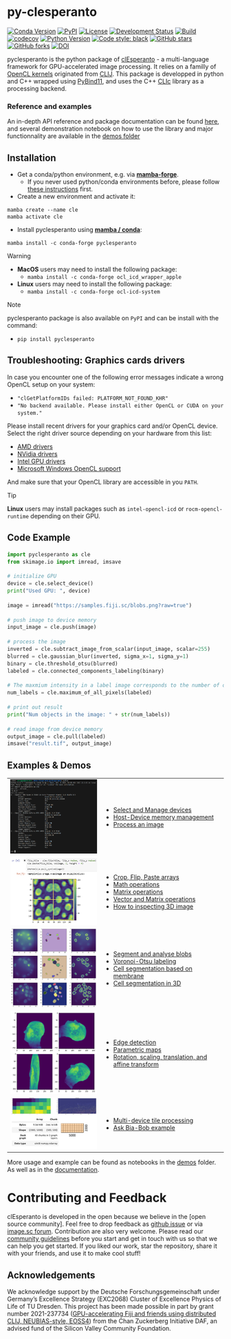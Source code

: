 # py-clesperanto
[![Conda Version](https://img.shields.io/conda/vn/conda-forge/pyclesperanto.svg)](https://anaconda.org/conda-forge/pyclesperanto)
[![PyPI](https://img.shields.io/pypi/v/pyclesperanto.svg?color=green)](https://pypi.org/project/pyclesperanto)
[![License](https://img.shields.io/pypi/l/pyclesperanto.svg?color=green)](https://github.com/clEsperanto/pyclesperanto/blob/main/LICENSE)
[![Development Status](https://img.shields.io/pypi/status/pyclesperanto.svg)](https://en.wikipedia.org/wiki/Software_release_life_cycle#Alpha)
[![Build](https://github.com/clEsperanto/pyclesperanto/actions/workflows/build.yml/badge.svg)](https://github.com/clEsperanto/pyclesperanto/actions/workflows/build.yml)
[![codecov](https://codecov.io/gh/clesperanto/pyclesperanto/branch/main/graph/badge.svg)](https://codecov.io/gh/clesperanto/pyclesperanto)
[![Python Version](https://img.shields.io/pypi/pyversions/pyclesperanto.svg?color=green)](https://python.org)
[![Code style: black](https://img.shields.io/badge/code%20style-black-000000.svg)](https://github.com/psf/black)
[![GitHub stars](https://img.shields.io/github/stars/clEsperanto/pyclesperanto?style=social)](https://github.com/clEsperanto/pyclesperanto)
[![GitHub forks](https://img.shields.io/github/forks/clEsperanto/pyclesperanto?style=social)](https://github.com/clEsperanto/pyclesperanto)
[![DOI](https://zenodo.org/badge/DOI/10.5281/zenodo.13853800.svg)](https://doi.org/10.5281/zenodo.13853800)


pyclesperanto is the python package of [clEsperanto] - a multi-language framework for GPU-accelerated image processing.
It relies on a familly of [OpenCL kernels] originated from [CLIJ].
This package is developped in python and C++ wrapped using [PyBind11], and uses the C++ [CLIc] library as a processing backend.

### Reference and examples

An in-depth API reference and package documentation can be found [here](https://clesperanto.github.io/pyclesperanto/), and several demonstration notebook on how to use the library and major functionnality are available in the [demos folder](https://github.com/clEsperanto/pyclesperanto/tree/main/demos)

## __Installation__

* Get a conda/python environment, e.g. via [__mamba-forge__](https://github.com/conda-forge/miniforge#mambaforge).
    * If you never used python/conda environments before, please follow [these instructions](https://biapol.github.io/blog/mara_lampert/getting_started_with_mambaforge_and_python/readme.html) first.
* Create a new environment and activate it:

```
mamba create --name cle
mamba activate cle
```

* Install pyclesperanto using [__mamba / conda__](https://focalplane.biologists.com/2022/12/08/managing-scientific-python-environments-using-conda-mamba-and-friends/):

```
mamba install -c conda-forge pyclesperanto
```

> [!WARNING]
> * __MacOS__ users may need to install the following package:
>    * `mamba install -c conda-forge ocl_icd_wrapper_apple`
> * __Linux__ users may need to install the following package:
>    * `mamba install -c conda-forge ocl-icd-system`

> [!NOTE]
> pyclesperanto package is also available on `PyPI` and can be install with the command:
> * `pip install pyclesperanto`

## Troubleshooting: Graphics cards drivers

In case you encounter one of the following error messages indicate a wrong OpenCL setup on your system:
* `"clGetPlatformIDs failed: PLATFORM_NOT_FOUND_KHR"`
* `"No backend available. Please install either OpenCL or CUDA on your system."`

Please install recent drivers for your graphics card and/or OpenCL device. Select the right driver source depending on your hardware from this list:
* [AMD drivers](https://www.amd.com/en/support)
* [NVidia drivers](https://www.nvidia.com/download/index.aspx)
* [Intel GPU drivers](https://www.intel.com/content/www/us/en/download/726609/intel-arc-graphics-windows-dch-driver.html)
* [Microsoft Windows OpenCL support](https://www.microsoft.com/en-us/p/opencl-and-opengl-compatibility-pack/9nqpsl29bfff)

And make sure that your OpenCL library are accessible in you `PATH`.

> [!TIP]
> __Linux__ users may install packages such as `intel-opencl-icd` or `rocm-opencl-runtime` depending on their GPU.

## __Code Example__

```python
import pyclesperanto as cle
from skimage.io import imread, imsave

# initialize GPU
device = cle.select_device()
print("Used GPU: ", device)

image = imread("https://samples.fiji.sc/blobs.png?raw=true")

# push image to device memory
input_image = cle.push(image)

# process the image
inverted = cle.subtract_image_from_scalar(input_image, scalar=255)
blurred = cle.gaussian_blur(inverted, sigma_x=1, sigma_y=1)
binary = cle.threshold_otsu(blurred)
labeled = cle.connected_components_labeling(binary)

# The maxmium intensity in a label image corresponds to the number of objects
num_labels = cle.maximum_of_all_pixels(labeled)

# print out result
print("Num objects in the image: " + str(num_labels))

# read image from device memory
output_image = cle.pull(labeled)
imsave("result.tif", output_image)
```

## __Examples & Demos__

<table border="0">
<tr><td>
<img src="https://github.com/clEsperanto/pyclesperanto/blob/main/demos/images/select_device.png?raw=true" width="300"/>
</td><td>

* [Select and Manage devices](https://github.com/clEsperanto/pyclesperanto/tree/main/demos/api/select_devices.ipynb)
* [Host-Device memory management](https://github.com/clEsperanto/pyclesperanto/tree/main/demos/api/push_pull_create.ipynb)
* [Process an image](https://github.com/clEsperanto/pyclesperanto/tree/main/demos/api/process_image.ipynb)

</td></tr>

<tr><td>
<img src="https://github.com/clEsperanto/pyclesperanto/blob/main/demos/images/crop_and_paste_images.png?raw=true" width="300"/>
</td><td>

* [Crop, Flip, Paste arrays](https://github.com/clEsperanto/pyclesperanto/tree/main/demos/basics/crop_flip_paste.ipynb)
* [Math operations](https://github.com/clEsperanto/pyclesperanto/tree/main/demos/basics/arithmetic_operators.ipynb)
* [Matrix operations](https://github.com/clEsperanto/pyclesperanto/tree/main/demos/basics/matrices_operations.ipynb)
* [Vector and Matrix operations](https://github.com/clEsperanto/pyclesperanto/tree/main/demos/basics/vectors_and_matrices_operations.ipynb)
* [How to inspecting 3D image](https://github.com/clEsperanto/pyclesperanto/tree/main/demos/basics/inspecting_3d_images.ipynb)

</td></tr>


<tr><td>
<img src="https://github.com/clEsperanto/pyclesperanto/blob/main/demos/images/segmentation_3d.png?raw=true" width="300"/>
</td><td>

* [Segment and analyse blobs](https://github.com/clEsperanto/pyclesperanto/tree/main/demos/examples/analyse_blobs.ipynb)
* [Voronoi-Otsu labeling](https://github.com/clEsperanto/pyclesperanto/tree/main/demos/examples/voronoi_otsu_labeling.ipynb)
* [Cell segmentation based on membrane](https://github.com/clEsperanto/pyclesperanto/tree/main/demos/examples/membrane_segmentation_2d.ipynb)
* [Cell segmentation in 3D](https://github.com/clEsperanto/pyclesperanto/tree/main/demos/examples/Segmentation_3D.ipynb)

</td></tr>


<tr><td>
<img src="https://github.com/clEsperanto/pyclesperanto/blob/main/demos/images/affine_transforms.png?raw=true" width="300"/>
</td><td>

* [Edge detection](https://github.com/clEsperanto/pyclesperanto/tree/main/demos/examples/edge_detection_and_enhancement.ipynb)
* [Parametric maps](https://github.com/clEsperanto/pyclesperanto/tree/main/demos/examples/parametric_maps.ipynb)
* [Rotation, scaling, translation, and affine transform](https://github.com/clEsperanto/pyclesperanto/tree/main/demos/examples/affine_transforms.ipynb)
<!-- * [Morphomathic operations](https://github.com/clEsperanto/pyclesperanto/tree/main/demos/examples/morphomath_operation.ipynb)   -->

</td></tr>


<tr><td>
<img src="https://github.com/clEsperanto/pyclesperanto/blob/main/demos/images/multi-device-tiling.png?raw=true" width="300"/>
</td><td>

* [Multi-device tile processing](https://github.com/clEsperanto/pyclesperanto/tree/main/demos/examples/multi-gpu_tile_processing_with_dask.ipynb)
* [Ask Bia-Bob example](https://github.com/clEsperanto/pyclesperanto/tree/main/demos/interoperability/biabob-example.ipynb)

</td></tr>

</table>

More usage and example can be found as notebooks in the [demos](https://github.com/clEsperanto/pyclesperanto/tree/main/demos) folder. As well as in the [documentation](https://clesperanto.github.io/pyclesperanto/).

# __Contributing and Feedback__

clEsperanto is developed in the open because we believe in the [open source community].
Feel free to drop feedback as [github issue] or via [image.sc forum].
Contribution are also very welcome. Please read our [community guidelines] before you start and get in touch with us so that we can help you get started.
If you liked our work, star the repository, share it with your friends, and use it to make cool stuff!

## Acknowledgements

We acknowledge support by the Deutsche Forschungsgemeinschaft under Germany’s Excellence Strategy (EXC2068) Cluster of Excellence Physics of Life of TU Dresden.
This project has been made possible in part by grant number 2021-237734 ([GPU-accelerating Fiji and friends using distributed CLIJ, NEUBIAS-style, EOSS4](https://chanzuckerberg.com/eoss/proposals/gpu-accelerating-fiji-and-friends-using-distributed-clij-neubias-style/)) from the Chan Zuckerberg Initiative DAF, an advised fund of the Silicon Valley Community Foundation.


[clEsperanto]: http://clesperanto.net/
[OpenCL kernels]: https://github.com/clEsperanto/clij-opencl-kernels/tree/clesperanto_kernels
[CLIJ]: http://clij.github.io/
[CLIc]: https://github.com/clEsperanto/CLIc
[community guidelines]: https://clij.github.io/clij2-docs/community_guidelines
[github issue]: https://github.com/clEsperanto/pyclesperanto/issues
[image.sc forum]: https://forum.image.sc/
[PyBind11]: https://github.com/pybind
